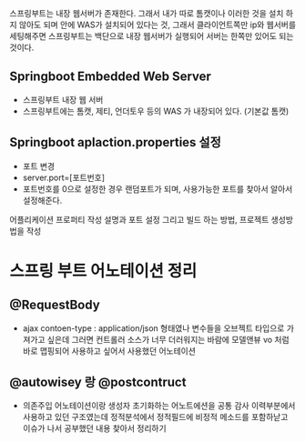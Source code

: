
스프링부트는 내장 웹서버가 존재한다. 그래서 내가 따로 톰캣이나 이러한 것을 설치 하지 않아도 되며 안에 WAS가 설치되어 있다는 것, 그래서 클라이언트쪽만 ip와 웹서버를 세팅해주면
스프링부트는 백단으로 내장 웹서버가 실행되어 서버는 한쪽만 있어도 되는 것이다.

## Springboot Embedded Web Server
- 스프링부트 내장 웹 서버
- 스프링부트에는 톰캣, 제티, 언더토우 등의 WAS 가 내장되어 있다. (기본값 톰캣)

## Springboot aplaction.properties 설정
- 포트 변경
- server.port=[포트번호]
- 포트번호를 0으로 설정한 경우 랜덤포트가 되며, 사용가능한 포트를 찾아서 알아서 설정해준다.

어플리케이션 프로퍼티 작성 설명과 포트 설정 그리고 빌드 하는 방법, 프로젝트 생성방법을 작성

# 스프링 부트 어노테이션 정리

## @RequestBody
- ajax contoen-type : application/json 형태였나  변수들을 오브젝트 타입으로 가져가고 싶은데 그러면 컨트롤러 소스가 너무 더러워지는 바람에 모델앤뷰 vo 처럼 바로 맵핑되어 사용하고 싶어서 사용했던 어노테이션

## @autowisey 랑 @postcontruct 
- 의존주입 어노테이션이랑 생성자 초기화하는 어노트에션을 공통 감사 이력부분에서 사용하고 있던 구조였는데 정적분석에서 정적필드에 비정적 메소드를 포함하낟고 이슈가 나서 공부했던 내용 찾아서 정리하기 
